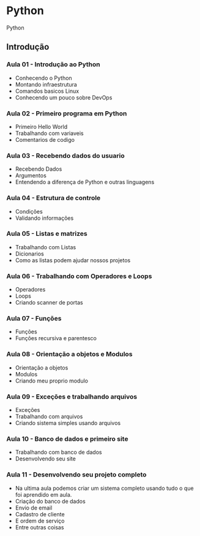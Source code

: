 # Python
Python

## Introdução

### Aula 01 - Introdução ao Python
- Conhecendo o Python
- Montando infraestrutura
- Comandos basicos Linux
- Conhecendo um pouco sobre DevOps

### Aula 02 - Primeiro programa em Python
- Primeiro Hello World
- Trabalhando com variaveis
- Comentarios de codigo

### Aula 03 - Recebendo dados do usuario
- Recebendo Dados
- Argumentos
- Entendendo a diferença de Python e outras linguagens

### Aula 04 - Estrutura de controle
- Condições
- Validando informações

### Aula 05 - Listas e matrizes
- Trabalhando com Listas
- Dicionarios
- Como as listas podem ajudar nossos projetos

### Aula 06 - Trabalhando com Operadores e Loops
- Operadores
- Loops
- Criando scanner de portas

### Aula 07 - Funções
- Funções
- Funções recursiva e parentesco

### Aula 08 - Orientação a objetos e Modulos
- Orientação a objetos
- Modulos
- Criando meu proprio modulo

### Aula 09 - Exceções e trabalhando arquivos
- Exceções
- Trabalhando com arquivos
- Criando sistema simples usando arquivos

### Aula 10 - Banco de dados e primeiro site
- Trabalhando com banco de dados
- Desenvolvendo seu site
 
### Aula 11 - Desenvolvendo seu projeto completo
- Na ultima aula podemos criar um sistema completo usando tudo o que foi aprendido em aula.
- Criação do banco de dados
- Envio de email
- Cadastro de cliente
- E ordem de serviço
- Entre outras coisas
